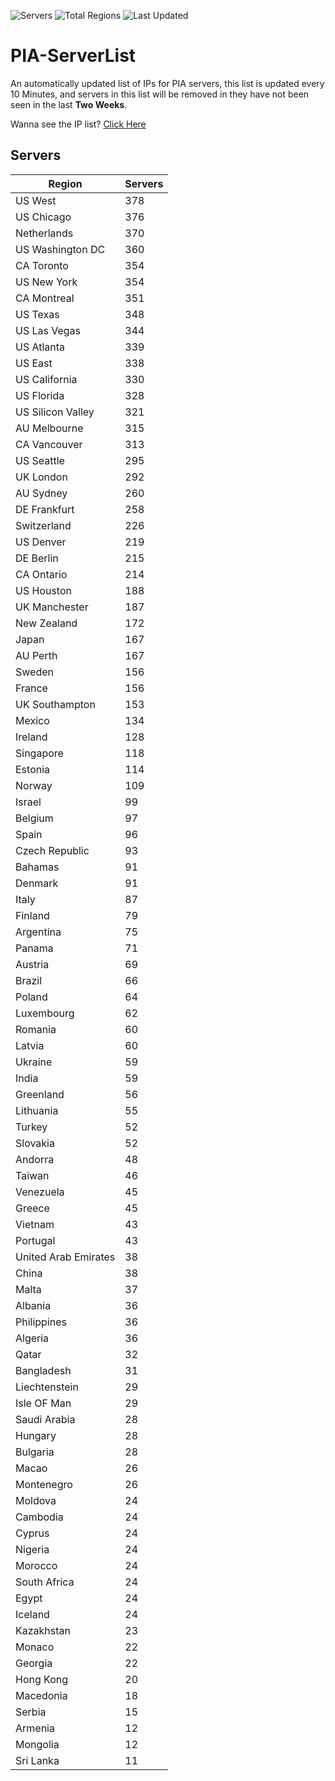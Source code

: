 ![Servers](https://img.shields.io/badge/Servers-12,135-darkgreen)
![Total Regions](https://img.shields.io/badge/Total_Regions-97-darkgreen)
![Last Updated](https://img.shields.io/badge/Last_Updated-December_16_2024_00:01_EST-darkgreen)

# PIA-ServerList
An automatically updated list of IPs for PIA servers, this list is updated every 10 Minutes, and servers in this list will be removed in they have not been seen in the last **Two Weeks**.

Wanna see the IP list? [Click Here](./servers.json)

## Servers
| Region               | Servers |
|----------------------|---------|
| US West | 378 |
| US Chicago | 376 |
| Netherlands | 370 |
| US Washington DC | 360 |
| CA Toronto | 354 |
| US New York | 354 |
| CA Montreal | 351 |
| US Texas | 348 |
| US Las Vegas | 344 |
| US Atlanta | 339 |
| US East | 338 |
| US California | 330 |
| US Florida | 328 |
| US Silicon Valley | 321 |
| AU Melbourne | 315 |
| CA Vancouver | 313 |
| US Seattle | 295 |
| UK London | 292 |
| AU Sydney | 260 |
| DE Frankfurt | 258 |
| Switzerland | 226 |
| US Denver | 219 |
| DE Berlin | 215 |
| CA Ontario | 214 |
| US Houston | 188 |
| UK Manchester | 187 |
| New Zealand | 172 |
| Japan | 167 |
| AU Perth | 167 |
| Sweden | 156 |
| France | 156 |
| UK Southampton | 153 |
| Mexico | 134 |
| Ireland | 128 |
| Singapore | 118 |
| Estonia | 114 |
| Norway | 109 |
| Israel | 99 |
| Belgium | 97 |
| Spain | 96 |
| Czech Republic | 93 |
| Bahamas | 91 |
| Denmark | 91 |
| Italy | 87 |
| Finland | 79 |
| Argentina | 75 |
| Panama | 71 |
| Austria | 69 |
| Brazil | 66 |
| Poland | 64 |
| Luxembourg | 62 |
| Romania | 60 |
| Latvia | 60 |
| Ukraine | 59 |
| India | 59 |
| Greenland | 56 |
| Lithuania | 55 |
| Turkey | 52 |
| Slovakia | 52 |
| Andorra | 48 |
| Taiwan | 46 |
| Venezuela | 45 |
| Greece | 45 |
| Vietnam | 43 |
| Portugal | 43 |
| United Arab Emirates | 38 |
| China | 38 |
| Malta | 37 |
| Albania | 36 |
| Philippines | 36 |
| Algeria | 36 |
| Qatar | 32 |
| Bangladesh | 31 |
| Liechtenstein | 29 |
| Isle OF Man | 29 |
| Saudi Arabia | 28 |
| Hungary | 28 |
| Bulgaria | 28 |
| Macao | 26 |
| Montenegro | 26 |
| Moldova | 24 |
| Cambodia | 24 |
| Cyprus | 24 |
| Nigeria | 24 |
| Morocco | 24 |
| South Africa | 24 |
| Egypt | 24 |
| Iceland | 24 |
| Kazakhstan | 23 |
| Monaco | 22 |
| Georgia | 22 |
| Hong Kong | 20 |
| Macedonia | 18 |
| Serbia | 15 |
| Armenia | 12 |
| Mongolia | 12 |
| Sri Lanka | 11 |